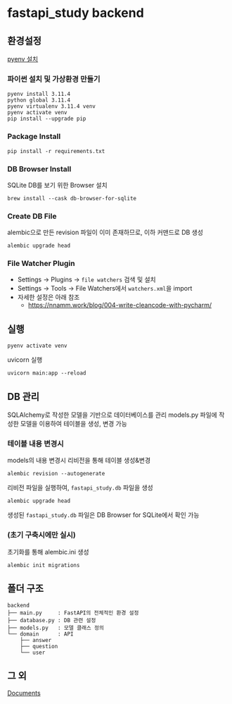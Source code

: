 # fastapi_study backend

## 환경설정

[pyenv 설치](https://idenrai.tistory.com/273)

### 파이썬 설치 및 가상환경 만들기

```commandline
pyenv install 3.11.4
python global 3.11.4
pyenv virtualenv 3.11.4 venv
pyenv activate venv
pip install --upgrade pip
```

### Package Install

```commandline
pip install -r requirements.txt
```

### DB Browser Install
SQLite DB를 보기 위한 Browser 설치

```commandline
brew install --cask db-browser-for-sqlite
```

### Create DB File
alembic으로 만든 revision 파일이 이미 존재하므로, 이하 커맨드로 DB 생성

```commandline
alembic upgrade head
```

### File Watcher Plugin

- Settings → Plugins → `file watchers` 검색 및 설치
- Settings → Tools → File Watchers에서 `watchers.xml`을 import
- 자세한 설정은 아래 참조
  - <https://nnamm.work/blog/004-write-cleancode-with-pycharm/>

## 실행

```commandline
pyenv activate venv
```

uvicorn 실행

```commandline
uvicorn main:app --reload
```

## DB 관리

SQLAlchemy로 작성한 모델을 기반으로 데이터베이스를 관리
models.py 파일에 작성한 모델을 이용하여 테이블을 생성, 변경 가능

### 테이블 내용 변경시

models의 내용 변경시 리비전을 통해 테이블 생성&변경

```commandline
alembic revision --autogenerate
```

리비전 파일을 실행하여, `fastapi_study.db` 파일을 생성

```commandline
alembic upgrade head
```

생성된 `fastapi_study.db` 파일은 DB Browser for SQLite에서 확인 가능

### (초기 구축시에만 실시)

초기화를 통해 alembic.ini 생성

```commandline
alembic init migrations
```

## 폴더 구조

```text
backend
├── main.py     : FastAPI의 전체적인 환경 설정
├── database.py : DB 관련 설정
├── models.py   : 모델 클래스 정의
└── domain      : API
    ├── answer
    ├── question
    └── user
```

## 그 외

[Documents](http://127.0.0.1:8000/docs)

